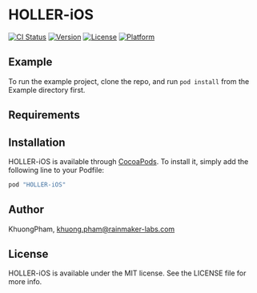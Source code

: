 # HOLLER-iOS

[![CI Status](http://img.shields.io/travis/KhuongPham/HOLLER-iOS.svg?style=flat)](https://travis-ci.org/KhuongPham/HOLLER-iOS)
[![Version](https://img.shields.io/cocoapods/v/HOLLER-iOS.svg?style=flat)](http://cocoapods.org/pods/HOLLER-iOS)
[![License](https://img.shields.io/cocoapods/l/HOLLER-iOS.svg?style=flat)](http://cocoapods.org/pods/HOLLER-iOS)
[![Platform](https://img.shields.io/cocoapods/p/HOLLER-iOS.svg?style=flat)](http://cocoapods.org/pods/HOLLER-iOS)

## Example

To run the example project, clone the repo, and run `pod install` from the Example directory first.

## Requirements

## Installation

HOLLER-iOS is available through [CocoaPods](http://cocoapods.org). To install
it, simply add the following line to your Podfile:

```ruby
pod "HOLLER-iOS"
```

## Author

KhuongPham, khuong.pham@rainmaker-labs.com

## License

HOLLER-iOS is available under the MIT license. See the LICENSE file for more info.
